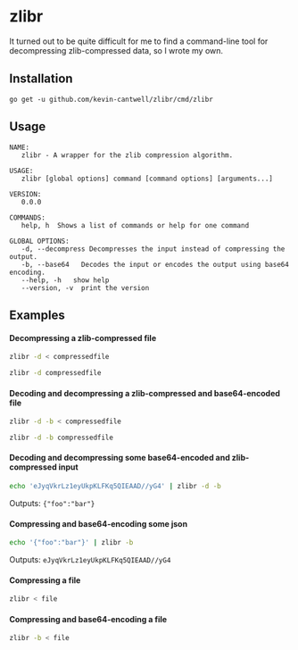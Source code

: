 # zlibr

It turned out to be quite difficult for me to find a command-line tool for decompressing zlib-compressed data, so I wrote my own.

## Installation

`go get -u github.com/kevin-cantwell/zlibr/cmd/zlibr`

## Usage

```
NAME:
   zlibr - A wrapper for the zlib compression algorithm.

USAGE:
   zlibr [global options] command [command options] [arguments...]

VERSION:
   0.0.0

COMMANDS:
   help, h  Shows a list of commands or help for one command

GLOBAL OPTIONS:
   -d, --decompress Decompresses the input instead of compressing the output.
   -b, --base64   Decodes the input or encodes the output using base64 encoding.
   --help, -h   show help
   --version, -v  print the version
```

## Examples

#### Decompressing a zlib-compressed file

```bash
zlibr -d < compressedfile
```

```bash
zlibr -d compressedfile
```

#### Decoding and decompressing a zlib-compressed and base64-encoded file


```bash
zlibr -d -b < compressedfile
```

```bash
zlibr -d -b compressedfile
```

#### Decoding and decompressing some base64-encoded and zlib-compressed input

```bash
echo 'eJyqVkrLz1eyUkpKLFKq5QIEAAD//yG4' | zlibr -d -b
```

Outputs: `{"foo":"bar"}`


#### Compressing and base64-encoding some json

```bash
echo '{"foo":"bar"}' | zlibr -b
```

Outputs: `eJyqVkrLz1eyUkpKLFKq5QIEAAD//yG4`


#### Compressing a file

```bash
zlibr < file
```

#### Compressing and base64-encoding a file

```bash
zlibr -b < file
```
